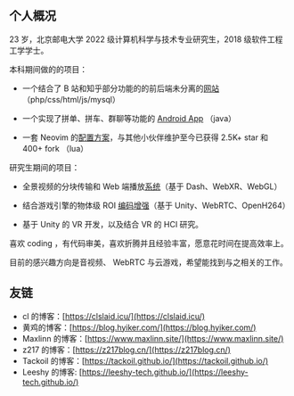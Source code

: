## 个人概况

23 岁，北京邮电大学 2022 级计算机科学与技术专业研究生，2018 级软件工程工学学士。

本科期间做的的项目：

- 一个结合了 B 站和知乎部分功能的的前后端未分离的[网站](https://github.com/ayamir/CodingYouth2.0)（php/css/html/js/mysql）

- 一个实现了拼单、拼车、群聊等功能的 [Android App](https://github.com/ayamir/DuoDuoPin) （java）

- 一套 Neovim 的[配置方案](https://github.com/ayamir/nvimdots)，与其他小伙伴维护至今已获得 2.5K+ star 和 400+ fork （lua）

研究生期间的项目：

- 全景视频的分块传输和 Web 端播放[系统](https://github.com/ayamir/tiled-vr-dash-platform)（基于 Dash、WebXR、WebGL）

- 结合游戏引擎的物体级 ROI [编码增强](https://github.com/ayamir/openh264-differentiated-streaming)（基于 Unity、WebRTC、OpenH264）

- 基于 Unity 的 VR 开发，以及结合 VR 的 HCI 研究。

喜欢 coding ，有代码审美，喜欢折腾并且经验丰富，愿意花时间在提高效率上。

目前的感兴趣方向是音视频、 WebRTC 与云游戏，希望能找到与之相关的工作。

## 友链

- cl 的博客：[https://clslaid.icu/](https://clslaid.icu/)
- 黄鸡的博客：[https://blog.hyiker.com/](https://blog.hyiker.com/)
- Maxlinn 的博客：[https://www.maxlinn.site/](https://www.maxlinn.site/)
- z217 的博客：[https://z217blog.cn/](https://z217blog.cn/)
- Tackoil 的博客：[https://tackoil.github.io/](https://tackoil.github.io/)
- Leeshy 的博客: [https://leeshy-tech.github.io/](https://leeshy-tech.github.io/)
